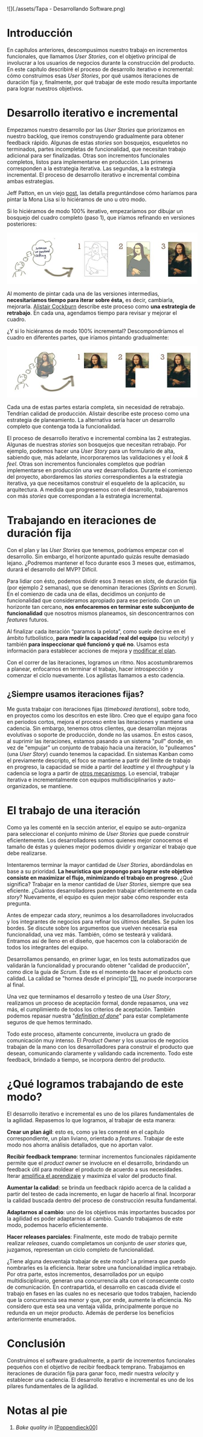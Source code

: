 

![](./assets/Tapa - Desarrollando Software.png)

# **Introducción**

En capítulos anteriores, descompusimos nuestro trabajo en incrementos funcionales, que llamamos *User Stories*, con el objetivo principal de involucrar a los usuarios de negocios durante la construcción del producto. En este capítulo describiré el proceso de desarrollo iterativo e incremental: cómo construimos esas *User Stories*, por qué usamos iteraciones de duración fija y, finalmente, por qué trabajar de este modo resulta importante para lograr nuestros objetivos.



# Desarrollo iterativo e incremental

Empezamos nuestro desarrollo por las *User Stories* que priorizamos en nuestro backlog, que iremos construyendo gradualmente para obtener feedback rápido. Algunas de estas *stories* son bosquejos, esqueletos no terminados, partes incompletas de funcionalidad, que necesitan trabajo adicional para ser finalizadas. Otras son incrementos funcionales completos, listos para implementarse en producción. Las primeras corresponden a la estrategia iterativa. Las segundas, a la estrategia incremental. El proceso de desarrollo iterativo e incremental combina ambas estrategias. 

Jeff Patton, en un viejo [post](http://www.jpattonassociates.com/dont_know_what_i_want/), las detalla preguntándose cómo haríamos para pintar la Mona Lisa si lo hiciéramos de uno u otro modo.

Si lo hiciéramos de modo 100% iterativo, empezaríamos por dibujar un bosquejo del cuadro completo (paso 1), que iríamos refinando en versiones posteriores:

![](./assets/iterating.jpg)

Al momento de pintar cada una de las versiones intermedias, **necesitaríamos tiempo para iterar sobre ésta,** es decir, cambiarla, mejorarla. [Alistair Cockburn](http://www.se.rit.edu/~swen-256/resources/UsingBothIncrementalandIterativeDevelopment-AlistairCockburn.pdf) describe este proceso como **una estrategia de retrabajo**. En cada una, agendamos tiempo para revisar y mejorar el cuadro.

¿Y si lo hiciéramos de modo 100% incremental? Descompondríamos el cuadro en diferentes partes, que iríamos pintando gradualmente:



![](./assets/incrementing.jpg)



Cada una de estas partes estaría completa, sin necesidad de retrabajo. Tendrían calidad de producción. Alistair describe este proceso como una estrategia de planeamiento. La alternativa sería hacer un desarrollo completo que contenga toda la funcionalidad.

El proceso de desarrollo iterativo e incremental combina las 2 estrategias. Algunas de nuestras *stories* son bosquejos que necesitan retrabajo. Por ejemplo, podemos hacer una *User Story* para un formulario de alta, sabiendo que, más adelante, incorporaremos las validaciones y el *look & feel*. Otras son incrementos funcionales completos que podrían implementarse en producción una vez desarrollados. Durante el comienzo del proyecto, abordaremos las *stories* correspondientes a la estrategia iterativa, ya que necesitamos construir el esqueleto de la aplicación, su arquitectura. A medida que progresemos con el desarrollo, trabajaremos con más *stories* que correspondan a la estrategia incremental. 



# Trabajando en iteraciones de duración fija

Con el plan y las *User Stories* que tenemos, podríamos empezar con el desarrollo. Sin embargo, el horizonte apuntado quizás resulte demasiado lejano. ¿Podremos mantener el foco durante esos 3 meses que, estimamos, durará el desarrollo del MVP? Difícil.

Para lidiar con ésto, podemos dividir esos 3 meses en *slots*, de duración fija (por ejemplo 2 semanas), que se denominan iteraciones (*Sprints* en *Scrum*). En el comienzo de cada una de ellas, decidimos un conjunto de funcionalidad que consideramos apropiado para ese periodo. Con un horizonte tan cercano, **nos enfocaremos en terminar este subconjunto de funcionalidad** que nosotros mismos planeamos, sin desconcentrarnos con *features* futuros.

Al finalizar cada iteración “paramos la pelota”, como suele decirse en el ámbito futbolístico, **para medir la capacidad real del equipo** (su *velocity*) y también **para inspeccionar qué funcionó y qué no**. Usamos esta información para establecer acciones de mejora y [modificar el plan](planeamiento-agil.md).

Con el correr de las iteraciones, logramos un ritmo. Nos acostumbraremos a planear, enfocarnos en terminar el trabajo, hacer introspección y comenzar el ciclo nuevamente. Los agilistas llamamos a esto cadencia.



## ¿Siempre usamos iteraciones fijas?



Me gusta trabajar con iteraciones fijas (*timeboxed iterations*), sobre todo, en proyectos como los descritos en este libro. Creo que el equipo gana foco en periodos cortos, mejora el proceso entre las iteraciones y mantiene una cadencia. Sin embargo, tenemos otros clientes, que desarrollan mejoras evolutivas o soporte de producción, donde no las usamos. En estos casos, al suprimir las iteraciones, estamos pasando a un sistema "*pull*" donde, en vez de "empujar" un conjunto de trabajo hacia una iteración, lo "pulleamos" (una *User Story*) cuando tenemos la capacidad. En sistemas Kanban como el previamente descripto, el foco se mantiene a partir del límite de trabajo en progreso, la capacidad se mide a partir del *leadtime* y el *throughput* y la cadencia se logra a partir de [otros mecanismos](http://www.djaa.com/kanban-cadences). Lo esencial, trabajar iterativa e incrementalmente con equipos multidisciplinarios y auto-organizados, se mantiene. 



# El trabajo de una iteración

Como ya les comenté en la sección anterior, el equipo se auto-organiza para seleccionar el conjunto mínimo de *User Stories* que puede construir eficientemente. Los desarrolladores somos quienes mejor conocemos el tamaño de éstas y quienes mejor podemos dividir y organizar el trabajo que debe realizarse. 

Intentaremos terminar la mayor cantidad de *User Stories*, abordándolas en base a su prioridad. **La heurística que propongo para lograr este objetivo consiste en maximizar el flujo, minimizando el trabajo en progreso**. ¿Qué significa? Trabajar en la menor cantidad de *User Stories*, siempre que sea eficiente. ¿Cuántos desarrolladores pueden trabajar eficientemente en cada *story*? Nuevamente, el equipo es quien mejor sabe cómo responder esta pregunta.

Antes de empezar cada *story*, reunimos a los desarrolladores involucrados y los integrantes de negocios para refinar los últimos detalles. Se pulen los bordes. Se discute sobre los argumentos que vuelven necesaria esa funcionalidad, una vez más. También, cómo se testeará y validará. Entramos así de lleno en el diseño, que hacemos con la colaboración de todos los integrantes del equipo.

Desarrollamos pensando, en primer lugar, en los tests automatizados que validarán la funcionalidad y procurando obtener "calidad de producción", como dice la guía de *Scrum*. Este es el momento de hacer el producto con calidad. La calidad se "hornea desde el principio"[[1]](construyendo-el-producto-paso-a-paso.md#notas-al-pie), no puede incorporarse al final. 

Una vez que terminamos el desarrollo y testeo de una *User Story*, realizamos un proceso de aceptación formal, donde repasamos, una vez más, el cumplimiento de todos los criterios de aceptación. También podemos repasar nuestra "[*definition of done*](https://www.agilealliance.org/glossary/definition-of-done/)" para estar completamente seguros de que hemos terminado.

Todo este proceso, altamente concurrente, involucra un grado de comunicación muy intenso. El *Product Owner* y los usuarios de negocios trabajan de la mano con los desarrolladores para construir el producto que desean, comunicando claramente y validando cada incremento. Todo este feedback, brindado a tiempo, se incorpora dentro del producto.

# ¿Qué logramos trabajando de este modo?

El desarrollo iterativo e incremental es uno de los pilares fundamentales de la agilidad. Repasemos lo que logramos, al trabajar de esta manera:

**Crear un plan ágil**: esto es, como ya les comenté en el capítulo correspondiente, un plan
liviano, orientado a *features*. Trabajar de este modo nos ahorra análisis
detallados, que no aportan valor.

**Recibir feedback temprano**: terminar incrementos funcionales rápidamente permite que el *product owner* se involucre en el desarrollo, brindando un feedback útil para moldear el producto de acuerdo a sus necesidades. Iterar [amplifica el aprendizaje](http://www.poppendieck.com/pdfs/AmplifyLearning.pdf) y maximiza el valor del producto final.

**Aumentar la calidad**: se brinda un feedback rápido acerca de la calidad a partir del testeo de cada incremento, en lugar de hacerlo al final. Incorporar la calidad buscada dentro del proceso de construcción resulta fundamental.

**Adaptarnos al cambio**: uno de los objetivos más importantes buscados por la agilidad es poder adaptarnos al cambio. Cuando trabajamos de este modo, podemos hacerlo eficientemente.

**Hacer releases parciales**: Finalmente, este modo de trabajo permite realizar *releases*, cuando completamos un conjunto de *user stories* que, juzgamos, representan un ciclo completo de funcionalidad.

¿Tiene alguna desventaja trabajar de este modo? La primera que puedo nombrarles es la eficiencia. Iterar sobre una funcionalidad implica retrabajo. Por otra parte, estos incrementos, desarrollados por un equipo multidisciplinario, generan una concurrencia alta con el consecuente costo de comunicación. En contrapartida, el desarrollo en cascada divide el trabajo en fases en las cuales no es necesario que todos trabajen, haciendo que la concurrencia sea menor y que, por ende, aumente la eficiencia. No considero que esta sea una ventaja válida, principalmente porque no redunda en un mejor producto. Además de perderse los beneficios anteriormente enumerados.



# Conclusión

Construimos el software gradualmente, a partir de incrementos funcionales pequeños con el objetivo de recibir feedback temprano. Trabajamos en iteraciones de duración fija para ganar foco, medir nuestra *velocity* y establecer una cadencia. El desarrollo iterativo e incremental es uno de los pilares fundamentales de la agilidad.

# Notas al pie

1. *Bake quality in* [[Poppendieck00]](bibliografia.md#Poppendieck00)